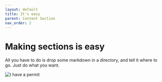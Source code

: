 ```yaml
---
layout: default
title: It's easy
parent: Content Section
nav_order: 2
---
```


# Making sections is easy


All you have to do is drop some markdown in a directory, and tell it where to go. Just do what you want.

![I have a permit](https://media.giphy.com/media/Y7SeP7arJWBZ6/giphy.gif)
